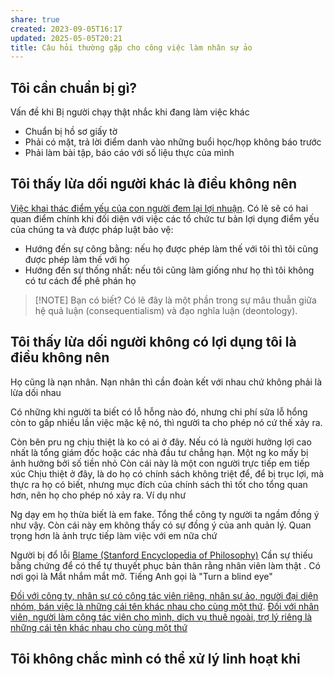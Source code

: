 ```yaml
---
share: true
created: 2023-09-05T16:17
updated: 2025-05-05T20:21
title: Câu hỏi thường gặp cho công việc làm nhân sự ảo
---
```

## Tôi cần chuẩn bị gì?
Vấn đề khi
Bị người chạy thật nhắc khi đang làm việc khác

- Chuẩn bị hồ sơ giấy tờ
- Phải có mặt, trả lời điểm danh vào những buổi học/họp không báo trước 
- Phải làm bài tập, báo cáo với số liệu thực của mình

## Tôi thấy lừa dối người khác là điều không nên
[Việc khai thác điểm yếu của con người đem lại lợi nhuận](../../../%E2%9A%A1Hi%E1%BB%83u%20bi%E1%BA%BFt%20s%C3%A2u/%C4%90%E1%BA%A1o%20%C4%91%E1%BB%A9c,%20ph%C3%A1p%20lu%E1%BA%ADt.%20Kinh%20t%E1%BA%BF%20ch%C3%ADnh%20tr%E1%BB%8B/Ch%E1%BB%A7%20ngh%C4%A9a%20t%C6%B0%20b%E1%BA%A3n,%20t%C3%A2n%20t%E1%BB%B1%20do/Vi%E1%BB%87c%20khai%20th%C3%A1c%20%C4%91i%E1%BB%83m%20y%E1%BA%BFu%20c%E1%BB%A7a%20con%20ng%C6%B0%E1%BB%9Di%20%C4%91em%20l%E1%BA%A1i%20l%E1%BB%A3i%20nhu%E1%BA%ADn.md). Có lẽ sẽ có hai quan điểm chính khi đối diện với việc các tổ chức tư bản lợi dụng điểm yếu của chúng ta và được pháp luật bảo vệ:
- Hướng đến sự công bằng: nếu họ được phép làm thế với tôi thì tôi cũng được phép làm thế với họ
- Hướng đến sự thống nhất: nếu tôi cũng làm giống như họ thì tôi không có tư cách để phê phán họ



> [!NOTE] Bạn có biết?
> Có lẽ đây là một phần trong sự mâu thuẫn giữa hệ quả luận (consequentialism) và đạo nghĩa luận (deontology).

## Tôi thấy lừa dối người không có lợi dụng tôi là điều không nên
Họ cũng là nạn nhân. Nạn nhân thì cần đoàn kết với nhau chứ không phải là lừa dối nhau

Có những khi người ta biết có lỗ hỗng nào đó, nhưng chi phí sửa lỗ hổng còn to gấp nhiều lần việc mặc kệ nó, thì người ta cho phép nó cứ thế xảy ra.

Còn bên pru ng chịu thiệt là ko có ai ở đây. Nếu có là người hưởng lợi cao nhất là tổng giám đốc hoặc các nhà đầu tư chẳng hạn. Một ng ko mấy bị ảnh hưởng bởi số tiền nhỏ
Còn cái này là một con người trực tiếp em tiếp xúc
Chịu thiệt ở đây, là do họ có chính sách không triệt để, để bị trục lợi, mà thực ra họ có biết, nhưng mục đích của chính sách thì tốt cho tổng quan hơn, nên họ cho phép nó xảy ra. Ví dụ như 

Ng dạy em họ thừa biết là em fake. Tổng thể công ty người ta ngầm đồng ý như vậy. Còn cái này em không thấy có sự đồng ý của anh quản lý. Quan trọng hơn là ảnh trực tiếp làm việc với em nữa chứ

Người bị đổ lỗi
[Blame (Stanford Encyclopedia of Philosophy)](https://plato.stanford.edu/entries/blame/)
Cần sự thiếu bằng chứng để có thể tự thuyết phục bản thân rằng nhân viên làm thật
. Có nơi gọi là Mắt nhắm mắt mở. Tiếng Anh gọi là "Turn a blind eye"

[Đối với công ty, nhân sự có cộng tác viên riêng, nhân sự ảo, người đại diện nhóm, bán việc là những cái tên khác nhau cho cùng một thứ](../../../%E2%9A%A1Hi%E1%BB%83u%20bi%E1%BA%BFt%20s%C3%A2u/M%C3%B4%20h%C3%ACnh%20nh%C3%A2n%20s%E1%BB%B1/%C4%90%E1%BB%91i%20v%E1%BB%9Bi%20c%C3%B4ng%20ty,%20nh%C3%A2n%20s%E1%BB%B1%20c%C3%B3%20c%E1%BB%99ng%20t%C3%A1c%20vi%C3%AAn%20ri%C3%AAng,%20nh%C3%A2n%20s%E1%BB%B1%20%E1%BA%A3o,%20ng%C6%B0%E1%BB%9Di%20%C4%91%E1%BA%A1i%20di%E1%BB%87n%20nh%C3%B3m,%20b%C3%A1n%20vi%E1%BB%87c%20l%C3%A0%20nh%E1%BB%AFng%20c%C3%A1i%20t%C3%AAn%20kh%C3%A1c%20nhau%20cho%20c%C3%B9ng%20m%E1%BB%99t%20th%E1%BB%A9.md). [Đối với nhân viên, người làm cộng tác viên cho mình, dịch vụ thuê ngoài, trợ lý riêng là những cái tên khác nhau cho cùng một thứ](../../../%E2%9A%A1Hi%E1%BB%83u%20bi%E1%BA%BFt%20s%C3%A2u/M%C3%B4%20h%C3%ACnh%20nh%C3%A2n%20s%E1%BB%B1/%C4%90%E1%BB%91i%20v%E1%BB%9Bi%20nh%C3%A2n%20vi%C3%AAn,%20ng%C6%B0%E1%BB%9Di%20l%C3%A0m%20c%E1%BB%99ng%20t%C3%A1c%20vi%C3%AAn%20cho%20m%C3%ACnh,%20d%E1%BB%8Bch%20v%E1%BB%A5%20thu%C3%AA%20ngo%C3%A0i,%20tr%E1%BB%A3%20l%C3%BD%20ri%C3%AAng%20l%C3%A0%20nh%E1%BB%AFng%20c%C3%A1i%20t%C3%AAn%20kh%C3%A1c%20nhau%20cho%20c%C3%B9ng%20m%E1%BB%99t%20th%E1%BB%A9.md)


## Tôi không chắc mình có thể xử lý linh hoạt khi 


